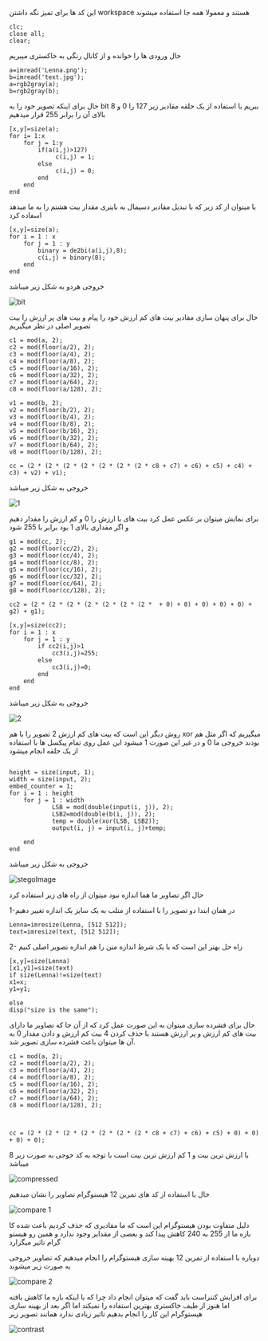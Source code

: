 این کد ها برای تمیز نگه داشتن workspace هستند و معمولا همه جا استفاده میشوند
```
clc;
close all;
clear;
```

حال ورودی ها را خوانده و از کانال رنگی به خاکستری میبریم


```
a=imread('Lenna.png');
b=imread('text.jpg');
a=rgb2gray(a); 
b=rgb2gray(b);
```

حال برای اینکه تصویر خود را به bit 8 ببریم با استفاده از یک حلقه مقادیر زیر 127 را 0 و بالای آن را برابر 255 قرار میدهیم 
```
[x,y]=size(a);
for i= 1:x
    for j = 1:y
        if(a(i,j)>127)
             c(i,j) = 1;
        else
             c(i,j) = 0;
        end
    end
end
```
یا میتوان از کد زیر که با تبدیل مقادیر دسیمال به باینری مقدار بیت هشتم را به ما میدهد اسفاده کرد

```
[x,y]=size(a);
for i = 1 : x
    for j = 1 : y
        binary = de2bi(a(i,j),8);
        c(i,j) = binary(8);
    end
end
```

خروجی هردو به شکل زیر میباشد

![bit](https://user-images.githubusercontent.com/94211519/169616742-8f9008b2-b831-4129-a58e-65f2ea0cfdb2.png)

حال برای پنهان سازی مقادیر بیت های کم ارزش خود را پیام و بیت های پر ارزش را بیت تصویر اصلی در نظر میگیریم

```
c1 = mod(a, 2);
c2 = mod(floor(a/2), 2);
c3 = mod(floor(a/4), 2);
c4 = mod(floor(a/8), 2);
c5 = mod(floor(a/16), 2);
c6 = mod(floor(a/32), 2);
c7 = mod(floor(a/64), 2);
c8 = mod(floor(a/128), 2);
  
v1 = mod(b, 2);
v2 = mod(floor(b/2), 2);
v3 = mod(floor(b/4), 2);
v4 = mod(floor(b/8), 2);
v5 = mod(floor(b/16), 2);
v6 = mod(floor(b/32), 2);
v7 = mod(floor(b/64), 2);
v8 = mod(floor(b/128), 2);

cc = (2 * (2 * (2 * (2 * (2 * (2 * (2 * c8 + c7) + c6) + c5) + c4) + c3) + v2) + v1);
```
خروجی به شکل زیر میباشد

![1](https://user-images.githubusercontent.com/94211519/169617303-59e17323-42c5-4e37-a53b-fe257d9e3f4d.jpg)

برای نمایش میتوان بر عکس عمل کرد بیت های با ارزش را 0 و کم ارزش را مقدار دهیم و اگر مقداری بالای 1 بود برابر با 255 شود

```
g1 = mod(cc, 2);
g2 = mod(floor(cc/2), 2);
g3 = mod(floor(cc/4), 2);
g4 = mod(floor(cc/8), 2);
g5 = mod(floor(cc/16), 2);
g6 = mod(floor(cc/32), 2);
g7 = mod(floor(cc/64), 2);
g8 = mod(floor(cc/128), 2);

cc2 = (2 * (2 * (2 * (2 * (2 * (2 * (2 *  + 0) + 0) + 0) + 0) + 0) + g2) + g1);

[x,y]=size(cc2);
for i = 1 : x
    for j = 1 : y
        if cc2(i,j)>1
            cc3(i,j)=255;
        else
            cc3(i,j)=0;
        end
    end
end

```

خروجی به شکل زیر میباشد


![2](https://user-images.githubusercontent.com/94211519/169617538-d4615d8d-8bd9-45f7-a25d-3e961c3b3902.jpg)


روش دیگر این است که بیت های کم ارزش 2 تصویر را با هم xor  میگیریم که اگر مثل هم بودند خروجی ما 0 و در غیر این صورت 1 میشود این عمل روی تمام پیکسل ها با استفاده از یک حلقه انجام میشود

```

height = size(input, 1); 
width = size(input, 2);
embed_counter = 1;
for i = 1 : height 
    for j = 1 : width
            LSB = mod(double(input(i, j)), 2);
            LSB2=mod(double(b(i, j)), 2);
            temp = double(xor(LSB, LSB2));
            output(i, j) = input(i, j)+temp;
          
    end
end
```

خروجی به شکل زیر میباشد

![stegoImage](https://user-images.githubusercontent.com/94211519/169617861-3cebd6ce-ab9f-46ca-aead-85cba0b15c01.png)

حال اگر تصاویر ما هما اندازه نبود میتوان از راه های زیر استفاده کرد

1-در همان ابتدا دو تصویر را با استفاده از متلب به یک سایز یک اندازه تغییر دهیم
```
Lenna=imresize(Lenna, [512 512]); 
text=imresize(text, [512 512]);

```

2- زاه حل بهتر این است که با یک شرط اندازه متن را هم اندازه تصویر اصلی کنیم
```
[x,y]=size(Lenna)
[x1,y1]=size(text)
if size(Lenna)!=size(text)
x1=x;
y1=y1;

else
disp("size is the same");
```

حال برای فشرده سازی میتوان به این صورت عمل کرد که از آن جا که تصاویر ما دارای بیت های کم ارزش و پر ارزش هستند با حذف کردن 4 بیت کم ارزش و دادن مقدار 0 به آن ها میتوان باعث فشرده سازی تصویر شد.


```
c1 = mod(a, 2);
c2 = mod(floor(a/2), 2);
c3 = mod(floor(a/4), 2);
c4 = mod(floor(a/8), 2);
c5 = mod(floor(a/16), 2);
c6 = mod(floor(a/32), 2);
c7 = mod(floor(a/64), 2);
c8 = mod(floor(a/128), 2);
  


cc = (2 * (2 * (2 * (2 * (2 * (2 * (2 * c8 + c7) + c6) + c5) + 0) + 0) + 0) + 0);

```

8 با ارزش ترین بیت و 1 کم ارزش ترین بیت است با توجه به کد خوجی به صورت زیر میباشد

![compressed](https://user-images.githubusercontent.com/94211519/169618594-b0cbd7d4-ca6f-4493-87b7-97c46eeb5719.jpg)

حال با استفاده از کد های تمرین 12 هیستوگرام تصاویر را نشان میدهیم

![compare 1](https://user-images.githubusercontent.com/94211519/169618641-90a409f2-b137-43d6-96ad-9ee6e35edcc8.jpg)

دلیل متفاوت بودن هیستوگرام این است که ما مقادیری که حذف کردیم باعث شده کا بازه ما از 255 به 240 کاهش پیدا کند و بعضی از مقدایر وجود ندارد و همین رو هیستو گرام تاثیر میگزارد

دوباره با استفاده از تمرین 12 بهینه سازی هیستوگرام را انجام میدهیم که تصاویر خروجی به صورت زیر میشوند

![compare 2](https://user-images.githubusercontent.com/94211519/169618889-ccf55b80-b377-43a1-a71d-5c9ed90b146c.jpg)

برای افزایش کنتراست باید گفت که میتوان انجام داد چرا که با اینکه بازه ما کاهش یافته اما هنوز از طیف خاکستری بهترین استفاده را نمیکند اما اگر بعد از بهینه سازی هیستوگرام این کار را انجام بدهیم تاثیر زیادی ندارد همانند تصویر زیر

![contrast](https://user-images.githubusercontent.com/94211519/169619082-26fae08c-0072-4636-8ed3-6960d08c7674.jpg)

